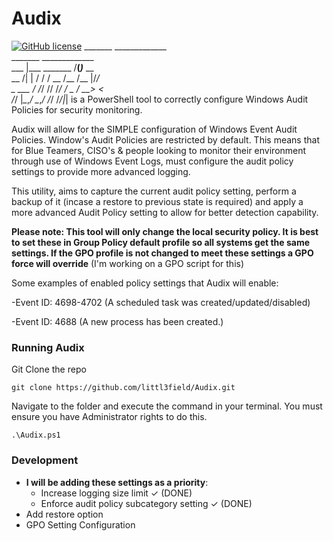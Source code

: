 # Audix
[![GitHub license](https://img.shields.io/github/license/Naereen/StrapDown.js.svg)](https://github.com/Naereen/StrapDown.js/blob/master/LICENSE)
    _______       _____________          
    _______       _____________          
    ___    |___  _______  /__(_)___  __  
    __  /| |  / / /  __  /__  /__  |/_/  
    _  ___ / /_/ // /_/ / _  / __>  <    
    /_/  |_\__,_/ \__,_/  /_/  /_/|_|
    is a PowerShell tool to correctly configure Windows Audit Policies for security monitoring.
    
Audix will allow for the SIMPLE configuration of Windows Event Audit Policies. Window's Audit Policies are restricted by default. This means that for Blue Teamers, CISO's & people looking to monitor their environment through use of Windows Event Logs, must configure the audit policy settings to provide more advanced logging. 

This utility, aims to capture the current audit policy setting, perform a backup of it (incase a restore to previous state is required) and apply a more advanced Audit Policy setting to allow for better detection capability. 

**Please note: This tool will only change the local security policy.  It is best to set these in Group Policy default profile so all systems get the same settings. If the GPO profile is not changed to meet these settings a GPO force will override** (I'm working on a GPO script for this)

Some examples of enabled policy settings that Audix will enable:

-Event ID: 4698-4702	(A scheduled task was created/updated/disabled)

-Event ID: 4688	(A new process has been created.)


### Running Audix

Git Clone the repo
```
git clone https://github.com/littl3field/Audix.git
```
Navigate to the folder and execute the command in your terminal. You must ensure you have Administrator rights to do this.
```
.\Audix.ps1
```
### Development

- **I will be adding these settings as a priority**: 
    - Increase logging size limit ✓ (DONE)
    - Enforce audit policy subcategory setting  ✓ (DONE)
- Add restore option
- GPO Setting Configuration
